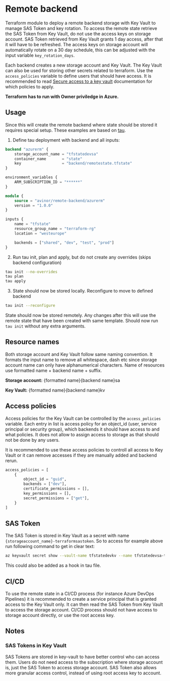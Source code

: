 # Remote backend

Terraform module to deploy a remote backend storage with Key Vault to manage SAS Token and key rotation. To access the remote state retrieve the SAS Token from Key Vault, do not use the access keys on storage account. SAS Token retrieved from Key Vault grants 1 day access, after that it will have to be refreshed. The access keys on storage account will automatically rotate on a 30 day schedule, this can be adjusted with the input variable `key_rotation_days`.

Each backend creates a new storage account and Key Vault. The Key Vault can also be used for storing other secrets related to terraform. Use the `access_policies` variable to define users that should have access. It is recommended to read [Secure access to a key vault](https://docs.microsoft.com/en-us/azure/key-vault/key-vault-secure-your-key-vault) documentation for which policies to apply.

**Terraform has to run with Owner priviledge in Azure.**

## Usage

Since this will create the remote backend where state should be stored it requires special setup. These examples are based on [tau](https://github.com/avinor/tau).

1. Define tau deployment with backend and all inputs:

```terraform
backend "azurerm" {
    storage_account_name = "tfstatedevsa"
    container_name       = "state"
    key                  = "backend/remotestate.tfstate"
}

environment_variables {
    ARM_SUBSCRIPTION_ID = "******"
}

module {
    source = "avinor/remote-backend/azurerm"
    version = "1.0.0"
}

inputs {
    name = "tfstate"
    resource_group_name = "terraform-rg"
    location = "westeurope"

    backends = ["shared", "dev", "test", "prod"]
}
```

2. Run tau init, plan and apply, but do not create any overrides (skips backend configuration)

```bash
tau init --no-overrides
tau plan
tau apply
```

3. State should now be stored locally. Reconfigure to move to defined backend

```bash
tau init --reconfigure
```

State should now be stored remotely. Any changes after this will use the remote state that have been created with same template. Should now run `tau init` without any extra arguments.

## Resource names

Both storage account and Key Vault follow same naming convention. It formats the input name to remove all whitespace, dash etc since storage account name can only have alphanumerical characters. Name of resources use formatted name + backend name + suffix.

**Storage account:** {formatted name}{backend name}sa

**Key Vault:** {formatted name}{backend name}kv

## Access policies

Access policies for the Key Vault can be controlled by the `access_policies` variable. Each entry in list is access policy for an object_id (user, service principal or security group), which backends it should have access to and what policies. It does not allow to assign access to storage as that should not be done by any users.

It is recommended to use these access policies to controll all access to Key Vault or it can remove accesses if they are manually added and backend rerun.

```terraform
access_policies = [
    {
        object_id = "guid",
        backends = ["dev"],
        certificate_permissions = [],
        key_permissions = [],
        secret_permissions = ["get"],
    }
]
```

## SAS Token

The SAS Token is stored in Key Vault as a secret with name `{storageaccount_name}-terraformsastoken`. So to access for example above run following command to get in clear text:

```bash
az keyvault secret show --vault-name tfstatedevkv --name tfstatedevsa-terraformsastoken --query value -o tsv
```

This could also be added as a hook in tau file.

## CI/CD

To use the remote state in a CI/CD process (for instance Azure DevOps Pipelines) it is recommended to create a service principal that is granted access to the Key Vault only. It can then read the SAS Token from Key Vault to access the storage account. CI/CD process should not have access to storage account directly, or use the root access key.

## Notes

### SAS Tokens in Key Vault

SAS Tokens are stored in key-vault to have better control who can access them. Users do not need access to the subscription where storage account is, just the SAS Token to access storage account. SAS Token also allows more granular access control, instead of using root access key to account.
